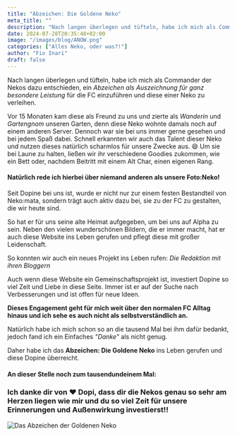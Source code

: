 ```yaml
---
title: "Abzeichen: Die Goldene Neko"
meta_title: ""
description: "Nach langen überlegen und tüfteln, habe ich mich als Commander der Nekos dazu entschieden, ein *Abzeichen als Auszeichnung für ganz besondere Leistung* für die FC einzuführen und diese einer Neko zu verleihen."
date: 2024-07-28T20:35:48+02:00
image: "/images/blog/ANOW.png"
categories: ["Alles Neko, oder was?!"]
author: "Fio Inari"
draft: false
---
```


Nach langen überlegen und tüfteln, habe ich mich als Commander der Nekos dazu entschieden, ein *Abzeichen als Auszeichnung für ganz besondere Leistung* für die FC einzuführen und diese einer Neko zu verleihen.

Vor 15 Monaten kam diese als Freund zu uns und zierte als *Wanderin* und *Gartengnom* unseren Garten, denn diese Neko wohnte damals noch auf einem anderen Server. Dennoch war sie bei uns immer gerne gesehen und bei jedem Spaß dabei.
Schnell erkannten wir auch das Talent dieser Neko und nutzen dieses natürlich scharmlos für unsere Zwecke aus. 😄 
Um sie bei Laune zu halten, ließen wir ihr verschiedene Goodies zukommen, wie ein Bett oder, nachdem Beitritt mit einem Alt Char, einen eigenen Rang. 

#### Natürlich rede ich hierbei über niemand anderen als unsere Foto:Neko!

Seit Dopine bei uns ist, wurde er nicht nur zur einem festen Bestandteil von Neko:mata, sondern trägt auch aktiv dazu bei, sie zu der FC zu gestalten, die wir heute sind.

So hat er für uns seine alte Heimat aufgegeben, um bei uns auf Alpha zu sein.
Neben den vielen wunderschönen Bildern, die er immer macht, hat er auch diese Website ins Leben gerufen und pflegt diese mit großer Leidenschaft.

So konnten wir auch ein neues Projekt ins Leben rufen:
*Die Redaktion mit ihren Bloggern*

Auch wenn diese Website ein Gemeinschaftsprojekt ist, investiert Dopine so viel Zeit und Liebe in diese Seite. Immer ist er auf der Suche nach Verbesserungen und ist offen für neue Ideen.

**Dieses Engagement geht für mich weit über den normalen FC Alltag hinaus und ich sehe es auch nicht als selbstverständlich an.**

Natürlich habe ich mich schon so an die tausend Mal bei ihm dafür bedankt, jedoch fand ich ein Einfaches *"Danke"* als nicht genug.

Daher habe ich das **Abzeichen: Die Goldene Neko** ins Leben gerufen und diese Dopine überreicht.

#### An dieser Stelle noch zum tausendundeinem Mal:

### Ich danke dir von ♥ Dopi, dass dir die Nekos genau so sehr am Herzen liegen wie mir und du so viel Zeit für unsere Erinnerungen und Außenwirkung investierst!! 

![Das Abzeichen der Goldenen Neko](images/blog/screenshots/1722191731-ANOW_GoldeneNeko.png)